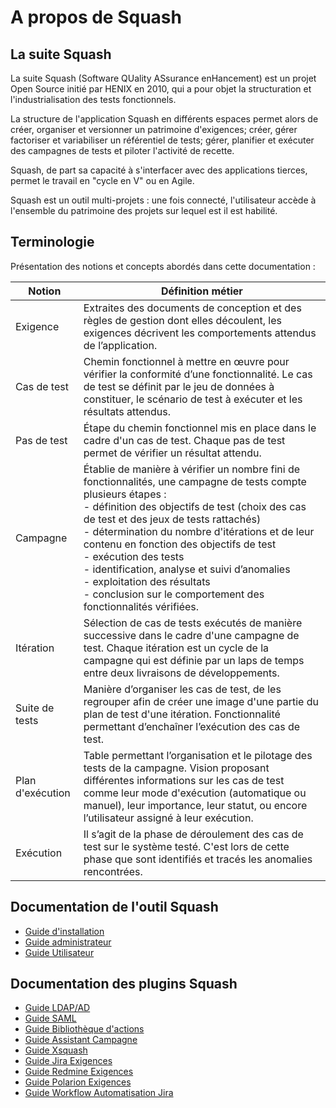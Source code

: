 # A propos de Squash

## La suite Squash

La suite Squash (Software QUality ASsurance enHancement) est un projet Open Source initié par HENIX en 2010, qui a pour objet la structuration et l'industrialisation des tests fonctionnels.

La structure de l'application Squash en différents espaces permet alors de créer, organiser et versionner un patrimoine d'exigences; créer, gérer factoriser et variabiliser un référentiel de tests; gérer, planifier et exécuter des campagnes de tests et piloter l'activité de recette.

Squash, de part sa capacité à s'interfacer avec des applications tierces, permet le travail en "cycle en V" ou en Agile.

Squash est un outil multi-projets : une fois connecté, l'utilisateur accède à l'ensemble du patrimoine des projets sur lequel est il est habilité.

## Terminologie

Présentation des notions et concepts abordés dans cette documentation :

|Notion|Définition métier
|--|--|
|Exigence|Extraites des documents de conception et des règles de gestion dont elles découlent, les exigences décrivent les comportements attendus de l’application.
|Cas de test|Chemin fonctionnel à mettre en œuvre pour vérifier la conformité d’une fonctionnalité. Le cas de test se définit par le jeu de données à constituer, le scénario de test à exécuter et les résultats attendus.
|Pas de test|Étape du chemin fonctionnel mis en place dans le cadre d'un cas de test. Chaque pas de test permet de vérifier un résultat attendu.
|Campagne|Établie de manière à vérifier un nombre fini de fonctionnalités, une campagne de tests compte plusieurs étapes : <br/>- définition des objectifs de test (choix des cas de test et des jeux de tests rattachés)<br/>- détermination du nombre d'itérations et de leur contenu en fonction des objectifs de test <br/>- exécution des tests<br/>- identification, analyse et suivi d’anomalies <br/>- exploitation des résultats <br/>- conclusion sur le comportement des fonctionnalités vérifiées.
|Itération|Sélection de cas de tests exécutés de manière successive dans le cadre d'une campagne de test. Chaque itération est un cycle de la campagne qui est définie par un laps de temps entre deux livraisons de développements.
|Suite de tests |Manière d’organiser les cas de test, de les regrouper afin de créer une image d'une partie du plan de test d'une itération. Fonctionnalité permettant d’enchaîner l’exécution des cas de test.
|Plan d'exécution |Table permettant l’organisation et le pilotage des tests de la campagne. Vision proposant différentes informations sur les cas de test comme leur mode d'exécution (automatique ou manuel), leur importance, leur statut, ou encore l’utilisateur assigné à leur exécution.
|Exécution|Il s’agit de la phase de déroulement des cas de test sur le système testé. C'est lors de cette phase que sont identifiés et tracés les anomalies rencontrées.

## Documentation de l'outil Squash

- [Guide d'installation](install-guide/installation-squash/config-mini-prerequis.md)
- [Guide administrateur](admin-guide/presentation-generale/presentation-administration-squash.md)
- [Guide Utilisateur](user-guide/presentation-generale/espaces-squash.md)

## Documentation des plugins Squash

- [Guide LDAP/AD](plugin-guides/ad-ldap-guide/index.md)
- [Guide SAML](plugin-guides/saml-guide/index.md)
- [Guide Bibliothèque d'actions](plugin-guides/action-word-guide/index.md)
- [Guide Assistant Campagne](plugin-guides/campaign-wizard-guide/index.md)
- [Guide Xsquash](plugin-guides/xsquash-guide/index.md)
- [Guide Jira Exigences](plugin-guides/jira-req-guide/index.md)
- [Guide Redmine Exigences](plugin-guides/redmine-req-guide/index.md)
- [Guide Polarion Exigences](plugin-guides/polarion-guide/index.md)
- [Guide Workflow Automatisation Jira](plugin-guides/waj-guide/index.md)
